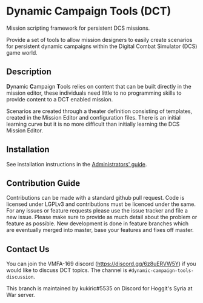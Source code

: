 # Dynamic Campaign Tools (DCT)

Mission scripting framework for persistent DCS missions.

Provide a set of tools to allow mission designers to easily create scenarios
for persistent dynamic campaigns within the Digital Combat Simulator (DCS)
game world.

## Description

**D**ynamic **C**ampaign **T**ools relies on content that can be built
directly in the mission editor, these individuals need little to no
programming skills to provide content to a DCT enabled mission.

Scenarios are created through a theater definition consisting of templates,
created in the Mission Editor and configuration files. There is an initial
learning curve but it is no more difficult than initially learning the DCS
Mission Editor.

## Installation

See installation instructions in the [Administrators' guide](doc/02-administrators.md).

## Contribution Guide

Contributions can be made with a standard github pull request. Code is
licensed under LGPLv3 and contributions must be licenced under the same.
For any issues or feature requests please use the issue tracker and file
a new issue. Please make sure to provide as much detail about the problem
or feature as possible. New development is done in feature branches which
are eventually merged into master, base your features and fixes off master.

## Contact Us

You can join the VMFA-169 discord (https://discord.gg/6z8uERVW5Y) if you
would like to discuss DCT topics. The channel is
`#dynamic-campaign-tools-discussion`.

This branch is maintained by kukiric#5535 on Discord for Hoggit's Syria
at War server.
